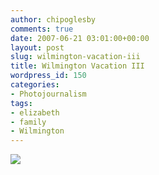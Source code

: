```yaml
---
author: chipoglesby
comments: true
date: 2007-06-21 03:01:00+00:00
layout: post
slug: wilmington-vacation-iii
title: Wilmington Vacation III
wordpress_id: 150
categories:
- Photojournalism
tags:
- elizabeth
- family
- Wilmington
---
```


[![](http://bp2.blogger.com/_GlcbreYSTwI/RnnqHdeCRkI/AAAAAAAAAE4/axiKLp3FoXU/s400/pic1.jpg)](http://bp2.blogger.com/_GlcbreYSTwI/RnnqHdeCRkI/AAAAAAAAAE4/axiKLp3FoXU/s1600-h/pic1.jpg)
